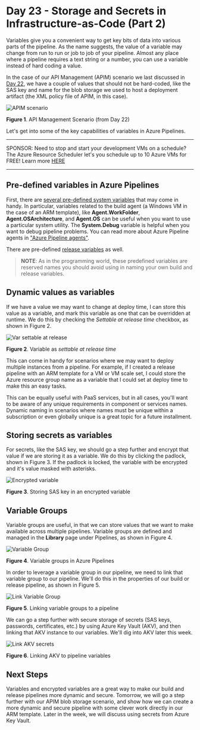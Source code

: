 # Day 23 - Storage and Secrets in Infrastructure-as-Code (Part 2)

Variables give you a convenient way to get key bits of data into various parts of the pipeline. As the name suggests, the value of a variable may change from run to run or job to job of your pipeline. Almost any place where a pipeline requires a text string or a number, you can use a variable instead of hard coding a value.

In the case of our API Management (APIM) scenario we last discussed in [Day 22](https://github.com/starkfell/100DaysOfIaC/blob/master/articles/day.22.storage.secrets.md), we have a couple of values that should not be hard-coded, like the SAS key and name for the blob storage we used to host a deployment artifact (the XML policy file of APIM, in this case).

![APIM scenario](../images/day23/fig1.apim.iac.strategy.png)

**Figure 1**. API Management Scenario (from Day 22)

Let's get into some of the key capabilities of variables in Azure Pipelines.

***
SPONSOR: Need to stop and start your development VMs on a schedule? The Azure Resource Scheduler let's you schedule up to 10 Azure VMs for FREE! Learn more [HERE](https://azuremarketplace.microsoft.com/en-us/marketplace/apps/lumagatena.resourcescheduler?tab=Overview)
***

## Pre-defined variables in Azure Pipelines

First, there are [several pre-defined system variables](https://docs.microsoft.com/en-us/azure/devops/pipelines/build/variables?view=azure-devops&tabs=yaml) that may come in handy. In particular, variables related to the build agent (a Windows VM in the case of an ARM template), like **Agent.WorkFolder**, **Agent.OSArchitecture**, and **Agent.OS** can be useful when you want to use a particular system utility. The **System.Debug** variable is helpful when you want to debug pipeline problems. You can read more about Azure Pipeline agents in ["Azure Pipeline agents"](https://docs.microsoft.com/en-us/azure/devops/pipelines/agents/agents?view=azure-devops).

There are pre-defined [release variables](https://docs.microsoft.com/en-us/azure/devops/pipelines/release/variables?view=azure-devops&tabs=batch) as well.

> **NOTE**: As in the programming world, these predefined variables are reserved names you should avoid using in naming your own build and release variables.

## Dynamic values as variables

If we have a value we may want to change at deploy time, I can store this value as a variable, and mark this variable as one that can be overridden at runtime. We do this by checking the *Settable at release time* checkbox, as shown in Figure 2.

![Var settable at release](../images/day23/fig2.set.var.at.reltime.png)

**Figure 2**. Variable as *settable at release time*

This can come in handy for scenarios where we may want to deploy multiple instances from a pipeline. For example, if I created a release pipeline with an ARM template for a VM or VM scale set, I could store the Azure resource group name as a variable that I could set at deploy time to make this an easy tasks.

This can be equally useful with PaaS services, but in all cases, you'll want to be aware of any unique requirements in component or services names. Dynamic naming in scenarios where names must be unique within a subscription or even globally unique is a great topic for a future installment.

## Storing secrets as variables

For secrets, like the SAS key, we should go a step further and encrypt that value if we are storing it as a variable. We do this by clicking the padlock, shown in Figure 3. If the padlock is locked, the variable with be encrypted and it's value masked with asterisks.

![Encrypted variable](../images/day23/fig3.encrpt.variable.png)

**Figure 3**. Storing SAS key in an encrypted variable

## Variable Groups

Variable groups are useful, in that we can store values that we want to make available across multiple pipelines. Variable groups are defined and managed in the **Library** page under Pipelines, as shown in Figure 4.

![Variable Group](../images/day23/fig4.variable.group.png)

**Figure 4**. Variable groups in Azure Pipelines

In order to leverage a variable group in our pipeline, we need to link that variable group to our pipeline. We'll do this in the properties of our build or release pipeline, as shown in Figure 5.

![Link Variable Group](../images/day23/fig5.link.var.group.png)

**Figure 5**. Linking variable groups to a pipeline

We can go a step further with secure storage of secrets (SAS keys, passwords, certificates, etc.) by using Azure Key Vault (AKV), and then linking that AKV instance to our variables. We'll dig into AKV later this week.

![Link AKV secrets](../images/day23/fig6.link.akv.secrets.png)

**Figure 6**. Linking AKV to pipeline variables

## Next Steps

Variables and encrypted variables are a great way to make our build and release pipelines more dynamic and secure. Tomorrow, we will go a step further with our APIM blob storage scenario, and show how we can create a more dynamic and secure pipeline with some clever work directly in our ARM template. Later in the week, we will discuss using secrets from Azure Key Vault.
